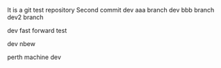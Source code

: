 It is a git test repository
Second commit
dev aaa branch
dev bbb branch
dev2 branch

dev fast forward test

dev nbew

perth machine dev
